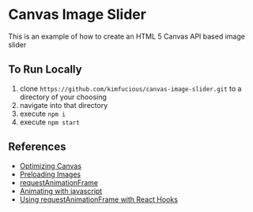 # Canvas Image Slider

This is an example of how to create an HTML 5 Canvas API based image slider

## To Run Locally

1. clone `https://github.com/kimfucious/canvas-image-slider.git` to a directory of your choosing
2. navigate into that directory
3. execute `npm i`
4. execute `npm start`

## References

-   [Optimizing Canvas](https://developer.mozilla.org/en-US/docs/Web/API/Canvas_API/Tutorial/Optimizing_canvas)
-   [Preloading Images](https://rembound.com/articles/how-to-load-and-draw-images-with-html5-canvas)
-   [requestAnimationFrame](https://developer.mozilla.org/en-US/docs/Web/API/window/requestAnimationFrame)
-   [Animating with javascript](https://hacks.mozilla.org/2011/08/animating-with-javascript-from-setinterval-to-requestanimationframe/)
- [Using requestAnimationFrame with React Hooks](https://css-tricks.com/using-requestanimationframe-with-react-hooks/)
